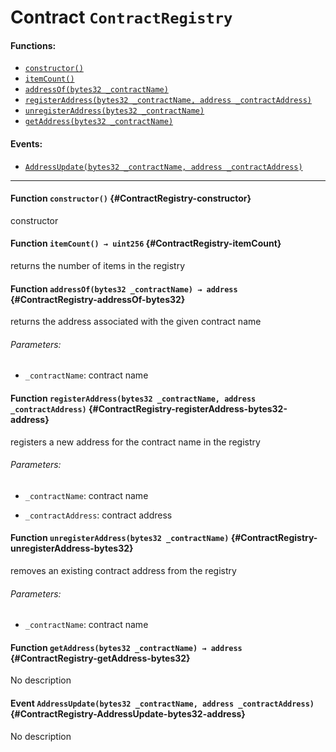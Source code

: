 # Contract `ContractRegistry`



#### Functions:
- [`constructor()`](#ContractRegistry-constructor)
- [`itemCount()`](#ContractRegistry-itemCount)
- [`addressOf(bytes32 _contractName)`](#ContractRegistry-addressOf-bytes32)
- [`registerAddress(bytes32 _contractName, address _contractAddress)`](#ContractRegistry-registerAddress-bytes32-address)
- [`unregisterAddress(bytes32 _contractName)`](#ContractRegistry-unregisterAddress-bytes32)
- [`getAddress(bytes32 _contractName)`](#ContractRegistry-getAddress-bytes32)

#### Events:
- [`AddressUpdate(bytes32 _contractName, address _contractAddress)`](#ContractRegistry-AddressUpdate-bytes32-address)

---

#### Function `constructor()` {#ContractRegistry-constructor}
constructor
#### Function `itemCount() → uint256` {#ContractRegistry-itemCount}
returns the number of items in the registry

#### Function `addressOf(bytes32 _contractName) → address` {#ContractRegistry-addressOf-bytes32}
returns the address associated with the given contract name

###### Parameters:
- `_contractName`:    contract name

#### Function `registerAddress(bytes32 _contractName, address _contractAddress)` {#ContractRegistry-registerAddress-bytes32-address}
registers a new address for the contract name in the registry

###### Parameters:
- `_contractName`:     contract name

- `_contractAddress`:  contract address
#### Function `unregisterAddress(bytes32 _contractName)` {#ContractRegistry-unregisterAddress-bytes32}
removes an existing contract address from the registry

###### Parameters:
- `_contractName`: contract name
#### Function `getAddress(bytes32 _contractName) → address` {#ContractRegistry-getAddress-bytes32}
No description

#### Event `AddressUpdate(bytes32 _contractName, address _contractAddress)` {#ContractRegistry-AddressUpdate-bytes32-address}
No description
